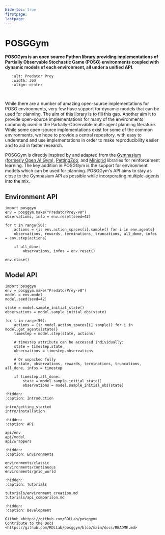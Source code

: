 ```yaml
---
hide-toc: true
firstpage:
lastpage:
---
```


# POSGGym

**POSGGym is an open source Python library providing implementations of Partially Observable Stochastic Game (POSG) environments coupled with dynamic models of each environment, all under a unified API**.

```{figure} _static/videos/grid_world/predator_prey.gif
   :alt: Predator Prey
   :width: 300
   :align: center
```

<br/>

While there are a number of amazing open-source implementations for POSG environments, very few have support for dynamic models that can be used for planning. The aim of this library is to fill this gap. Another aim it to provide open-source implementations for many of the environments commonly used in the Partially-Observable multi-agent planning literature. While some open-source implementations exist for some of the common environments, we hope to provide a central repository, with easy to understand and use implementations in order to make reproducibility easier and to aid in faster research.

POSGGym is directly inspired by and adapted from the [Gymnasium (formerly Open AI Gym)](https://gymnasium.farama.org/), [PettingZoo](https://pettingzoo.farama.org/), and [Minigrid](https://minigrid.farama.org/) libraries for reinforcement learning. The key addition in POSGGym is the support for environment models which can be used for planning. POSGGym's API aims to stay as close to the Gymnasium API as possible while incorporating multiple-agents into the mix.


## Environment API

```{code-block} python
import posggym
env = posggym.make("PredatorPrey-v0")
observations, info = env.reset(seed=42)

for t in range(50):
    actions = {i: env.action_spaces[i].sample() for i in env.agents}
    observations, rewards, terminations, truncations, all_done, infos = env.step(actions)

    if all_done:
        observations, infos = env.reset()

env.close()
```

## Model API

```{code-block} python
import posggym
env = posggym.make("PredatorPrey-v0")
model = env.model
model.seed(seed=42)

state = model.sample_initial_state()
observations = model.sample_initial_obs(state)

for t in range(50):
    actions = {i: model.action_spaces[i].sample() for i in model.get_agents(state)}
    timestep = model.step(state, actions)

	# timestep attribute can be accessed individually:
    state = timestep.state
    observations = timestep.observations

    # Or unpacked fully
    # state, observations, rewards, terminations, truncations, all_done, infos = timestep

    if timestep.all_done:
        state = model.sample_initial_state()
        observations = model.sample_initial_obs(state)
```


```{toctree}
:hidden:
:caption: Introduction

intro/getting_started
intro/installation

```

```{toctree}
:hidden:
:caption: API

api/env
api/model
api/wrappers
```

```{toctree}
:hidden:
:caption: Environments

environments/classic
environments/continuous
environments/grid_world
```

```{toctree}
:hidden:
:caption: Tutorials

tutorials/environment_creation.md
tutorials/api_comparison.md
```

```{toctree}
:hidden:
:caption: Development

Github <https://github.com/RDLLab/posggym>
Contribute to the Docs <https://github.com/RDLLab/posggym/blob/main/docs/README.md>
```
